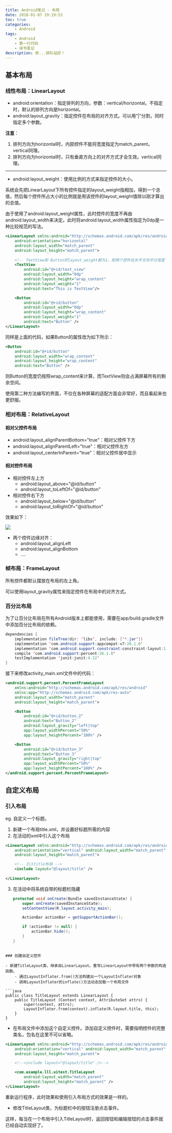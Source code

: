 ```yaml
---
title: Android笔记 - 布局
date: 2018-01-07 19:19:53
toc: true
categories:
    - Android
tags: 
    - Android
    - 第一行代码
    - 读书笔记
description: 排...排队站好！
---
```


## 基本布局

### 线性布局：LinearLayout

- android:orientation：指定排列的方向，参数：vertical/horizontal。不指定时，默认的排列方向是horizontal。
- android:layout_gravity：指定控件在布局的对齐方式。可以用“|”分割，同时指定多个参数。

**注意**：
1. 排列方向为horizontal时，内部控件不能将宽度指定为match_parent。vertical同理。
2. 排列方向为horizontal时，只有垂直方向上的对齐方式才会生效。vertical同理。

----

- android:layout_weight：使用比例的方式来指定控件的大小。

系统会先把LinearLayout下所有控件指定的layout_weight指相加，得到一个总值，然后每个控件所占大小的比例就是用该控件的layout_weight值除以刚才算出的总值。

由于使用了android:layout_weight属性，此时控件的宽度不再由android:layout_width来决定。此时将android:layout_width属性指定为0dp是一种比较规范的写法。

```xml
<LinearLayout xmlns:android="http://schemas.android.com/apk/res/android"
    android:orientation="horizontal" 
    android:layout_width="match_parent"
    android:layout_height="match_parent">
    
    <!-- TextView和 Button的layout_weight都为1，即两个控件在水平方向平分宽度 -->
    <TextView
        android:id="@+id/text_view"
        android:layout_width="0dp"
        android:layout_height="wrap_content"
        android:layout_weight="1"
        android:text="This is TextView"/>

    <Button
        android:id="@+id/button"
        android:layout_width="0dp"
        android:layout_height="wrap_content"
        android:layout_weight="1"
        android:text="Button" />
</LinearLayout>
```

同样是上面的代码，如果Button的属性改为如下所示：

```xml
<Button
    android:id="@+id/button"
    android:layout_width="wrap_content"
    android:layout_height="wrap_content"
    android:text="Button" />
```
则Button的宽度仍按照wrap_content来计算，而TextView则会占满屏幕所有的剩余空间。

使用第二种方法编写的界面，不仅在各种屏幕的适配方面会非常好，而且看起来也更舒服。


### 相对布局：RelativeLayout

#### 相对父控件布局

- android:layout_alignParentBottom="true"：相对父控件下方
- android:layout_alignParentLeft="true"：相对父控件左方
- android:layout_centerInParent="true"：相对父控件居中显示


#### 相对控件布局

- 相对控件左上方
    - android:layout_above="@id/button"
    - android:layout_toLeftOf="@id/button"
- 相对控件右下方
    - android:layout_below="@id/button"
    - android:layout_toRightOf="@id/button"

效果如下：

![][1]

- 两个控件边缘对齐：
    - android:layout_alignLeft
    - android:layout_alignBottom
    - ....

### 帧布局：FrameLayout

所有控件都默认摆放在布局的左上角。

可以使用layout_gravity属性来指定控件在布局中的对齐方式。


### 百分比布局

为了让百分比布局在所有Android版本上都能使用，需要在app/build.gradle文件中添加百分比布局的依赖。

```java
dependencies {
    implementation fileTree(dir: 'libs', include: ['*.jar'])
    implementation 'com.android.support:appcompat-v7:26.1.0'
    implementation 'com.android.support.constraint:constraint-layout:1.0.2'
    compile 'com.android.support:percent:26.1.0'
    testImplementation 'junit:junit:4.12'
}
```

接下来修改activity_main.xml文件中的代码：

```xml
<android.support.percent.PercentFrameLayout
    xmlns:android="http://schemas.android.com/apk/res/android"
    xmlns:app="http://schemas.android.com/apk/res-auto"
    android:layout_width="match_parent"
    android:layout_height="match_parent">

    <Button
        android:id="@+id/button_2"
        android:text="Button_2"
        android:layout_gravity="left|top"
        app:layout_widthPercent="50%"
        app:layout_heightPercent="100%" />

    <Button
        android:id="@+id/button_3"
        android:text="Button_3"
        android:layout_gravity="right|top"
        app:layout_widthPercent="50%"
        app:layout_heightPercent="100%" />
</android.support.percent.PercentFrameLayout>
```

## 自定义布局

### 引入布局

eg. 自定义一个标题。

1. 新建一个布局title.xml，并设置好标题所需的内容
2. 在活动的xml中引入这个布局
```xml
<LinearLayout xmlns:android="http://schemas.android.com/apk/res/android"
    android:orientation="vertical" android:layout_width="match_parent"
    android:layout_height="match_parent">

    <!-- 引入title布局 -->
    <include layout="@layout/title" />
    
</LinearLayout>
```
3. 在活动中将系统自带的标题栏隐藏

	```java
	protected void onCreate(Bundle savedInstanceState) {
	    super.onCreate(savedInstanceState);
    	setContentView(R.layout.activity_main);
    
	    ActionBar actionBar = getSupportActionBar();
    
	    if (actionBar != null) {
    	    actionBar.hide();
    	}
	}
```

### 创建自定义控件

- 新建TitleLayout类，继承自LinearLayout。重写LinearLayout中带有两个参数的构造函数。
    - 通过LayoutInflater.from()方法构建出一个LayoutInflater对象
    - 调用LayoutInflater的inflate()方法动态加载一个布局文件

```java 
public class TitleLayout extends LinearLayout {
    public TitleLayout (Context context, AttributeSet attrs) {
        super(context, attrs);
        LayoutInflater.from(context).inflate(R.layout.title, this);
    }
}
```

- 在布局文件中添加这个自定义控件。添加自定义控件时，需要指明控件的完整类名，包名在这里不可以省略。

```xml
<LinearLayout xmlns:android="http://schemas.android.com/apk/res/android"
    android:orientation="vertical" android:layout_width="match_parent"
    android:layout_height="match_parent">

    <!--<include layout="@layout/title" />-->

    <com.example.lll.uitest.TitleLayout
        android:layout_width="match_parent"
        android:layout_height="match_parent" />
</LinearLayout>
```
重新运行程序，此时效果和使用引入布局方式的效果是一样的。

- 修改TitleLayout类，为标题栏中的按钮注册点击事件。

这样，每当在一个布局中引入TitleLayout时，返回按钮和编辑按钮的点击事件就已经自动实现好了。

[1]: /img/FirstLineInCode/相对布局.jpg
